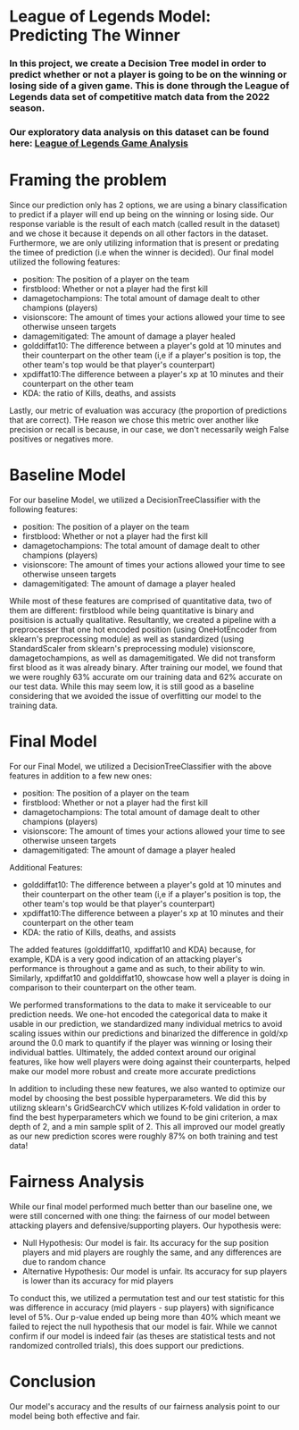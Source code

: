 # League of Legends Model: Predicting The Winner

### In this project, we create a Decision Tree model in order to predict whether or not a player is going to be on the winning or losing side of a given game. This is done through the League of Legends data set of competitive match data from the 2022 season.

### Our exploratory data analysis on this dataset can be found here: [League of Legends Game Analysis](https://benjaminbestmann.github.io/League-of-Legends-Project/)

# Framing the problem

Since our prediction only has 2 options, we are using a binary classification to predict if a player will end up being on the winning or losing side. Our response variable is the result of each match (called result in the dataset) and we chose it because it depends on all other factors in the dataset. Furthermore, we are only utilizing information that is present or predating the timee of prediction (i.e when the winner is decided). Our final model utilized the following features: 

   - position: The position of a player on the team 
   - firstblood: Whether or not a player had the first kill
   - damagetochampions: The total amount of damage dealt to other champions (players)
   - visionscore: The amount of times your actions allowed your time to see otherwise unseen targets
   - damagemitigated: The amount of damage a player healed
   - golddiffat10: The difference between a player's gold at 10 minutes and their counterpart on the other team (i,e if a player's position is top, the other team's top would be that player's counterpart)
   - xpdiffat10:The difference between a player's xp at 10 minutes and their counterpart on the other team 
   - KDA: the ratio of Kills, deaths, and assists

Lastly, our metric of evaluation was accuracy (the proportion of predictions that are correct). THe reason we chose this metric over another like precision or recall is because, in our case, we don't necessarily weigh False positives or negatives more. 

# Baseline Model

For our baseline Model, we utilized a DecisionTreeClassifier with the following features: 

   - position: The position of a player on the team 
   - firstblood: Whether or not a player had the first kill
   - damagetochampions: The total amount of damage dealt to other champions (players)
   - visionscore: The amount of times your actions allowed your time to see otherwise unseen targets
   - damagemitigated: The amount of damage a player healed

While most of these features are comprised of quantitative data, two of them are different: firstblood while being quantitative is binary and positision is actually qualitative. Resultantly, we created a pipeline with a preprocesser that one hot encoded position (using OneHotEncoder from sklearn's preprocessing module) as well as standardized (using StandardScaler from sklearn's preprocessing module) visionscore, damagetochampions, as well as damagemitigated. We did not transform first blood as it was already binary. After training our model, we found that we were roughly 63% accurate om our training data and 62% accurate on our test data. While this may seem low, it is still good as a baseline considering that we avoided the issue of overfitting our model to the training data. 

# Final Model

For our Final Model, we utilized a DecisionTreeClassifier with the above features in addition to a few new ones: 

   - position: The position of a player on the team 
   - firstblood: Whether or not a player had the first kill
   - damagetochampions: The total amount of damage dealt to other champions (players)
   - visionscore: The amount of times your actions allowed your time to see otherwise unseen targets
   - damagemitigated: The amount of damage a player healed

   Additional Features:

   - golddiffat10: The difference between a player's gold at 10 minutes and their counterpart on the other team (i,e if a player's position is top, the other team's top would be that player's counterpart)
   - xpdiffat10:The difference between a player's xp at 10 minutes and their counterpart on the other team 
   - KDA: the ratio of Kills, deaths, and assists

The added features (golddiffat10, xpdiffat10 and KDA) because, for example, KDA is a very good indication of an attacking player's performance is throughout a game and as such, to their ability to win. Similarly, xpdiffat10 and golddiffat10, showcase how well a player is doing in comparison to their counterpart on the other team.

We performed transformations to the data to make it serviceable to our prediction needs. We one-hot encoded the categorical data to make it usable in our prediction, we standardized many individual metrics to avoid scaling issues within our predictions and binarized the difference in gold/xp around the 0.0 mark to quantify if the player was winning or losing their individual battles. Ultimately, the added context around our original features, like how well players were doing against their counterparts, helped make our model more robust and create more accurate predictions

In addition to including these new features, we also wanted to optimize our model by choosing the best possible hyperparameters. We did this by utilizng sklearn's GridSearchCV which utilizes K-fold validation in order to find the best hyperparameters which we found to be gini criterion, a max depth of 2, and a min sample split of 2. This all improved our model greatly as our new prediction scores were roughly 87% on both training and test data!


# Fairness Analysis

While our final model performed much better than our baseline one, we were still concerned with one thing: the fairness of our model between attacking players and defensive/supporting players. Our hypothesis were: 

   - Null Hypothesis: Our model is fair. Its accuracy for the sup position players and mid players are roughly the same, and any differences are due to random chance
   - Alternative Hypothesis:  Our model is unfair. Its accuracy for sup players is lower than its accuracy for mid players

To conduct this, we utilized a permutation test and our test statistic for this was difference in accuracy (mid players - sup players) with significance level of 5%. Our p-value ended up being more than 40% which meant we failed to reject the null hypothesis that our model is fair. While we cannot confirm if our model is indeed fair (as theses are statistical tests and not randomized controlled trials), this does support our predictions. 

# Conclusion

Our model's accuracy and the results of our fairness analysis point to our model being both effective and fair. 


